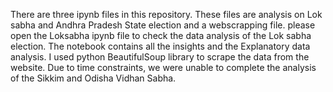 There are three ipynb files in this repository.
These files are analysis on Lok sabha and Andhra Pradesh State election and a webscrapping file. 
please open the Loksabha ipynb file to check the data analysis of the Lok sabha election.
The notebook contains all the insights and the Explanatory data analysis.
I used python BeautifulSoup library to scrape the data from the website.
Due to time constraints, we were unable to complete the analysis of the Sikkim and Odisha Vidhan Sabha.

